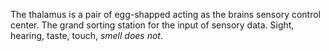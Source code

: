 The thalamus is a pair of egg-shapped acting as the brains sensory control center. The grand sorting station for the input of sensory data. Sight, hearing, taste, touch, *smell does not*.